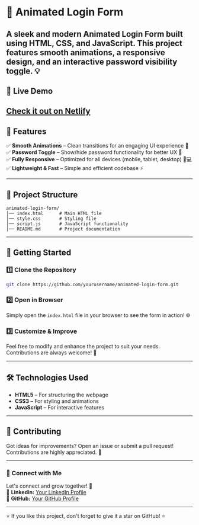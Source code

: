 # 🚀 Animated Login Form

A sleek and modern **Animated Login Form** built using **HTML, CSS, and JavaScript**. This project features smooth animations, a responsive design, and an interactive password visibility toggle. 💡
---

## 🔗 Live Demo
[Check it out on Netlify](#) 
---

## 🌟 Features
✅ **Smooth Animations** – Clean transitions for an engaging UI experience 🎨  
✅ **Password Toggle** – Show/hide password functionality for better UX 🔑  
✅ **Fully Responsive** – Optimized for all devices (mobile, tablet, desktop) 📱💻  
✅ **Lightweight & Fast** – Simple and efficient codebase ⚡  



---

## 📂 Project Structure
```
animated-login-form/
│── index.html      # Main HTML file
│── style.css       # Styling file
│── script.js       # JavaScript functionality
│── README.md       # Project documentation
```

---

## 🚀 Getting Started
### 1️⃣ Clone the Repository
```sh
git clone https://github.com/yourusername/animated-login-form.git
```
### 2️⃣ Open in Browser
Simply open the `index.html` file in your browser to see the form in action! 🌐

### 3️⃣ Customize & Improve
Feel free to modify and enhance the project to suit your needs. Contributions are always welcome! 🤩

---

## 🛠️ Technologies Used
- **HTML5** – For structuring the webpage
- **CSS3** – For styling and animations
- **JavaScript** – For interactive features

---

## 🤝 Contributing
Got ideas for improvements? Open an issue or submit a pull request! Contributions are highly appreciated. 🚀

---


### 📢 Connect with Me
Let's connect and grow together! 🚀  
🔗 **LinkedIn:** [Your LinkedIn Profile](https://www.linkedin.com/in/waqas-khan10/)   
🔗 **GitHub:** [Your GitHub Profile](https://github.com/Waqas-Khan-CodeCanvas)   

---

⭐ If you like this project, don't forget to give it a star on GitHub! ⭐
